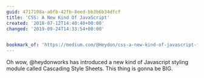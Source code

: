 ```yaml
---
guid: 4717108a-a0fb-42fb-8eed-bb3b6b34dfcf
title: 'CSS: A New Kind Of JavaScript'
created: '2018-07-12T14:40:40+00:00'
changed: '2019-09-24T14:33:54+00:00'


bookmark_of: 'https://medium.com/@Heydon/css-a-new-kind-of-javascript-fcf730d33ce7'
---
```



Oh wow, @heydonworks has introduced a new kind of Javascript styling module called Cascading Style Sheets. This thing is gonna be BIG.
